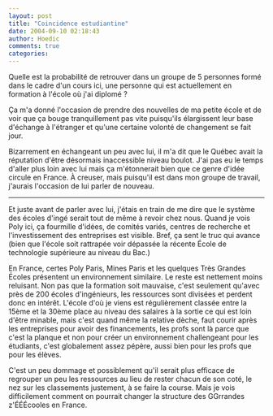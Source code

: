 ```yaml
---
layout: post
title: "Coincidence estudiantine"
date: 2004-09-10 02:18:43
author: Hoedic
comments: true
categories: 
---
```



Quelle est la probabilité de retrouver dans un groupe de 5 personnes formé dans le cadre d'un cours ici, une personne qui est actuellement en formation à l'école où j'ai diplomé ?

Ça m'a donné l'occasion de prendre des nouvelles de ma petite école et de voir que ça bouge tranquillement pas vite puisqu'ils élargissent leur base d'échange à l'étranger et qu'une certaine volonté de changement se fait jour.

Bizarrement en échangeant un peu avec lui, il m'a dit que le Québec avait la réputation d'être désormais inaccessible niveau boulot. J'ai pas eu le temps d'aller plus loin avec lui mais ça m'étonnerait bien que ce genre d'idée circule en France. À creuser, mais puisqu'il est dans mon groupe de travail, j'aurais l'occasion de lui parler de nouveau.

***

Et juste avant de parler avec lui, j'étais en train de me dire que le système des écoles d'ingé serait tout de même à revoir chez nous. Quand je vois Poly ici, ça fourmille d'idées, de comités variés, centres de recherche et l'investissement des entreprises est visible. Bref, ça sent le truc qui avance (bien que l'école soit rattrapée voir dépassée la récente École de technologie supérieure au niveau du Bac.)

En France, certes Poly Paris, Mines Paris et les quelques Très Grandes Écoles présentent un environnement similaire. Le reste est nettement moins reluisant. Non pas que la formation soit mauvaise, c'est seulement qu'avec près de 200 écoles d'ingénieurs, les ressources sont divisées et perdent donc en intérêt. L'école d'où je viens est régulièrement classée entre la 15ème et la 30ème place au niveau des salaires à la sortie ce qui est loin d'être minable, mais c'est quand même la relative dèche, faut courir après les entreprises pour avoir des financements, les profs sont là parce que c'est la planque et non pour créer un environnement challengeant pour les étudiants, c'est globalement assez pépère, aussi bien pour les profs que pour les élèves.

C'est un peu dommage et possiblement qu'il serait plus efficace de regrouper un peu les ressources au lieu de rester chacun de son coté, le nez sur les classements justement, à se faire la course. Mais je vois difficilement comment on pourrait changer la structure des GGrrandes z'ÉÉÉcooles en France.